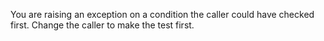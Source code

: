 You are raising an exception on a condition the caller could have checked first.
Change the caller to make the test first.
